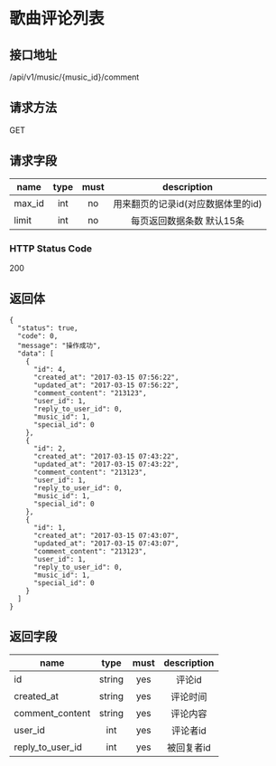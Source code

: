 # 歌曲评论列表

## 接口地址

/api/v1/music/{music_id}/comment

## 请求方法

GET

## 请求字段

| name     | type     | must     | description |
|----------|:--------:|:--------:|:--------:|
| max_id   | int      | no       | 用来翻页的记录id(对应数据体里的id) |
| limit    | int      | no       | 每页返回数据条数 默认15条 |

### HTTP Status Code

200

## 返回体

```json5
{
  "status": true,
  "code": 0,
  "message": "操作成功",
  "data": [
    {
      "id": 4,
      "created_at": "2017-03-15 07:56:22",
      "updated_at": "2017-03-15 07:56:22",
      "comment_content": "213123",
      "user_id": 1,
      "reply_to_user_id": 0,
      "music_id": 1,
      "special_id": 0
    },
    {
      "id": 2,
      "created_at": "2017-03-15 07:43:22",
      "updated_at": "2017-03-15 07:43:22",
      "comment_content": "213123",
      "user_id": 1,
      "reply_to_user_id": 0,
      "music_id": 1,
      "special_id": 0
    },
    {
      "id": 1,
      "created_at": "2017-03-15 07:43:07",
      "updated_at": "2017-03-15 07:43:07",
      "comment_content": "213123",
      "user_id": 1,
      "reply_to_user_id": 0,
      "music_id": 1,
      "special_id": 0
    }
  ]
}
```
## 返回字段

| name     | type     | must     | description |
|----------|:--------:|:--------:|:--------:|
| id       | string   | yes      | 评论id |
| created_at | string | yes      | 评论时间 |
| comment_content | string | yes | 评论内容 |
| user_id  | int      | yes      | 评论者id |
| reply_to_user_id | int | yes   | 被回复者id |